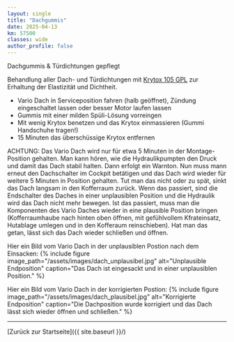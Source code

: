 ```yaml
---
layout: single
title: "Dachgummis" 
date: 2025-04-13
km: 57500
classes: wide
author_profile: false
---
```


Dachgummis & Türdichtungen gepflegt

Behandlung aller Dach- und Türdichtungen mit [Krytox 105 GPL](https://www.rn-etech.de/RN-eTech-GPL-105-Made-in-USA-30Gramm-Krytox/4700)  zur Erhaltung der Elastizität und Dichtheit.

- Vario Dach in Serviceposition fahren (halb geöffnet), Zündung eingeschaltet lassen oder besser Motor laufen lassen
- Gummis mit einer milden Spüli-Lösung vorreingen
- Mit wenig Krytox benetzen und das Krytox einmassieren (Gummi Handschuhe tragen!)
- 15 Minuten das überschüssige Krytox entfernen

ACHTUNG: Das Vario Dach wird nur für etwa 5 Minuten in der Montage-Position gehalten. Man kann hören, wie die Hydraulikpumpten den Druck und damit das Dach stabil halten. Dann erfolgt ein Warnton. Nun muss mann erneut den Dachschalter im Cockpit betätigen und das Dach wird wieder für weitere 5 Minuten in Position gehalten. Tut man das nicht oder zu spät, sinkt das Dach langsam in den Kofferraum zurück. Wenn das passiert, sind die Endschalter des Daches in einer unplausiblen Position und die Hydraulik wird das Dach nicht mehr bewegen. Ist das passiert, muss man die Komponenten des Vario Daches wieder in eine plausible Position bringen (Kofferraumhaube nach hinten oben öffnen, mit gefühlvollem Kfrateinsatz, Hutablage umlegen und in den Kofferaum reinschieben). Hat man das getan, lässt sich das Dach wieder schließen und öffnen.

Hier ein Bild vom Vario Dach in der unplausiblen Postion nach dem Einsacken:
{% include figure image_path="/assets/images/dach_unplausibel.jpg" alt="Unplausible Endposition" caption="Das Dach ist eingesackt und in einer unplausiblen Position." %}

Hier ein Bild vom Vario Dach in der korrigierten Postion:
{% include figure image_path="/assets/images/dach_plausibel.jpg" alt="Korrigierte Endposition" caption="Die Dachposition wurde korrigiert und das Dach lässt sich wieder öffnen und schließen."  %}
 
---

[Zurück zur Startseite]({{ site.baseurl }}/)
